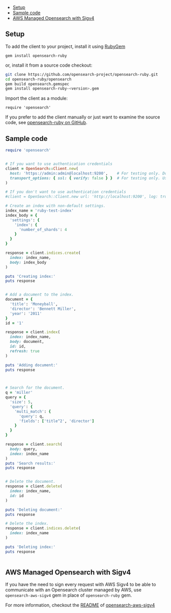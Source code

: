 - [Setup](#setup)
- [Sample code](#sample-code)
- [AWS Managed Opensearch with Sigv4](#aws-managed-opensearch-with-sigv4)

## Setup

To add the client to your project, install it using [RubyGem](https://rubygems.org/)

`gem install opensearch-ruby`

or, install it from a source code checkout:
```bash
git clone https://github.com/opensearch-project/opensearch-ruby.git
cd opensearch-ruby/opensearch
gem build opensearch.gemspec
gem install opensearch-ruby-<version>.gem
```

Import the client as a module:

`require 'opensearch'`

If you prefer to add the client manually or just want to examine the source code, see [opensearch-ruby on GitHub](https://github.com/opensearch-project/opensearch-ruby).

## Sample code

```ruby
require 'opensearch'


# If you want to use authentication credentials
client = OpenSearch::Client.new(
  host: 'https://admin:admin@localhost:9200',    # For testing only. Don't store credentials in code.
  transport_options: { ssl: { verify: false } }  # For testing only. Use certificate for validation.
)

# If you don't want to use authentication credentials
#client = OpenSearch::Client.new url: 'http://localhost:9200', log: true

# Create an index with non-default settings.
index_name = 'ruby-test-index'
index_body = {
  'settings': {
    'index': {
      'number_of_shards': 4
    }
  }
}

response = client.indices.create(
  index: index_name,
  body: index_body
)

puts 'Creating index:'
puts response


# Add a document to the index.
document = {
  'title': 'Moneyball',
  'director': 'Bennett Miller',
  'year': '2011'
}
id = '1'

response = client.index(
  index: index_name,
  body: document,
  id: id,
  refresh: true
)

puts 'Adding document:'
puts response



# Search for the document.
q = 'miller'
query = {
  'size': 5,
  'query': {
    'multi_match': {
      'query': q,
      'fields': ['title^2', 'director']
    }
  }
}

response = client.search(
  body: query,
  index: index_name
)
puts 'Search results:'
puts response


# Delete the document.
response = client.delete(
  index: index_name,
  id: id
)

puts 'Deleting document:'
puts response

# Delete the index.
response = client.indices.delete(
  index: index_name
)

puts 'Deleting index:'
puts response
    
```

## AWS Managed Opensearch with Sigv4

If you have the need to sign every request with AWS Sigv4 to be able to communicate with an Opensearch cluster managed by AWS, use `opensearch-aws-sigv4` gem in place of `opensearch-ruby` gem. 

For more information,
checkout the [README](opensearch-aws-sigv4/README.md) of [opensearch-aws-sigv4](opensearch-aws-sigv4)